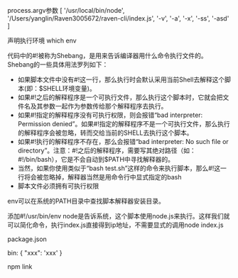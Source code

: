 process.argv参数
[ '/usr/local/bin/node',
  '/Users/yanglin/Raven3005672/raven-cli/index.js',
  '-v',
  '-a',
  '-x',
  '-ss',
  '-asd' ]

声明执行环境
which env

代码中的#!被称为Shebang，是用来告诉编译器用什么命令执行文件的。Shebang的一些具体用法罗列如下：

* 如果脚本文件中没有#!这一行，那么执行时会默认采用当前Shell去解释这个脚本(即：$SHELL环境变量)。
* 如果#!之后的解释程序是一个可执行文件，那么执行这个脚本时，它就会把文件名及其参数一起作为参数传给那个解释程序去执行。
* 如果#!指定的解释程序没有可执行权限，则会报错“bad interpreter: Permission denied”。如果#!指定的解释程序不是一个可执行文件，那么执行的解释程序会被忽略，转而交给当前的SHELL去执行这个脚本。
* 如果#!执行的解释程序不存在，那么会报错“bad interpreter: No such file or directory”。注意：#!之后的解释程序，需要写其绝对路径（如：#!/bin/bash），它是不会自动到$PATH中寻找解释器的。
* 当然，如果你使用类似于“bash test.sh”这样的命令来执行脚本，那么#!这一行将会被忽略掉，解释器当然是用命令行中显式指定的bash
* 脚本文件必须拥有可执行权限

env可以在系统的PATH目录中查找脚本解释器安装目录。

添加#!/usr/bin/env node是告诉系统，这个脚本使用node.js来执行。这样我们就可以简化命令，执行index.js直接得到ip地址，不需要显式的调用node index.js

package.json

bin: {
  "xxx": 'xxx'
}

npm link